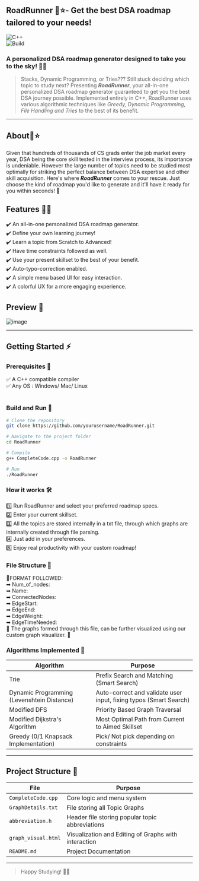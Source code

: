 ## RoadRunner 🥇⭐- Get the best DSA roadmap tailored to your needs!
![C++](https://img.shields.io/badge/c++-%2300599C.svg?style=for-the-badge&logo=c%2B%2B&logoColor=white)<br>
![Build](https://img.shields.io/badge/build-passing-brightgreen)<br>

### A personalized DSA roadmap generator designed to take you to the sky! 💪✨

>Stacks, Dynamic Programming, or Tries??? Still stuck deciding which topic to study next? Presenting **_RoadRunner_**, your all-in-one personalized DSA roadmap generator guaranteed to get you the best DSA journey possible. Implemented entirely in C++, RoadRunner uses various algorithmic techniques like _Greedy, Dynamic Programming, File Handling and Tries_ to the best of its benefit.
<hr>

## About📝⭐<br>
Given that hundreds of thousands of CS grads enter the job market every year, DSA being the core skill tested in the interview process, its importance is undeniable. However the large number of topics need to be studied most optimally for striking the perfect balance between DSA expertise and other skill acquisition. Here's where **_RoadRunner_** comes to your rescue. Just choose the kind of roadmap you'd like to generate and it'll have it ready for you within seconds! 📔

## Features 📖✨<br>
✔️ An all-in-one personalized DSA roadmap generator.<br>
✔️  Define your own learning journey!<br>
✔️ Learn a topic from Scratch to Advanced!<br>
✔️ Have time constraints followed as well.<br>
✔️ Use your present skillset to the best of your benefit.<br>
✔️ Auto-typo-correction enabled.<br>
✔️ A simple menu based UI for easy interaction.<br>
✔️ A colorful UX for a more engaging experience.<br>

## Preview 👀<br>
![image](https://github.com/user-attachments/assets/3c766e10-22b8-488c-bdc3-7d2757759583)
<hr>

## Getting Started ⚡

### Prerequisites 📌
✅ A C++ compatible compiler<br>
✅ Any OS : Windows/ Mac/ Linux<br>
<br>

### Build and Run 🚀

```bash
# Clone the repository
git clone https://github.com/yourusername/RoadRunner.git

# Navigate to the project folder
cd RoadRunner

# Compile
g++ CompleteCode.cpp -o RoadRunner

# Run
./RoadRunner

```

###  How it works 🛠️
1️⃣ Run RoadRunner and select your preferred roadmap specs.<br>
2️⃣ Enter your current skillset.<br>
3️⃣ All the topics are stored internally in a txt file, through which graphs are internally created through file parsing.<br>
4️⃣ Just add in your preferences.<br>
5️⃣ Enjoy real productivity with your custom roadmap!<br>

### File Structure 📖
💠FORMAT FOLLOWED:<br>
➡ Num_of_nodes:<br>
➡ Name:<br>
➡ ConnectedNodes:<br>
➡ EdgeStart:<br>
➡ EdgeEnd:<br>
➡ EdgeWeight:<br>
➡ EdgeTimeNeeded:<br>
💠 The graphs formed through this file, can be further visualized using our custom graph visualizer. 🌻

### Algorithms Implemented 🥇

| Algorithm                                 | Purpose                                                           |
| ------------------------------------------| ------------------------------------------------------------------|
| Trie                                      | Prefix Search and Matching  (Smart Search)                        |
| Dynamic Programming (Levenshtein Distance)| Auto-correct and validate user input, fixing typos (Smart Search) |
| Modified DFS                              | Priority Based Graph Traversal                                    |
| Modified Dijkstra's Algorithm            | Most Optimal Path from Current to Aimed Skillset                  |
| Greedy (0/1 Knapsack Implementation)      | Pick/ Not pick depending on constraints                           |
<hr>

## Project Structure 📁

| File               | Purpose                                         |
| -------------------| ------------------------------------------------|
| `CompleteCode.cpp` | Core logic and menu system                      |
| `GraphDetails.txt` | File storing all Topic Graphs                   |
| `abbreviation.h`   | Header file storing popular topic abbreviations |
| `graph_visual.html`| Visualization and Editing of Graphs with interaction |
| `README.md`        | Project Documentation                           |
<hr>

>Happy Studying! 📖🥇
